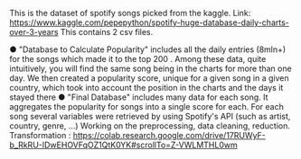 This is the dataset of spotify songs picked from the kaggle.
Link: https://www.kaggle.com/pepepython/spotify-huge-database-daily-charts-over-3-years
This contains 2 csv files.

●	"Database to Calculate Popularity" includes all the daily entries (8mln+) for the songs which made it to the top 200 . Among these data, quite intuitively, you will find the same song being in the charts for more than one day. We then created a popularity score, unique for a given song in a given country, which took into account the position in the charts and the days it stayed there
●	"Final Database" includes many data for each song. It aggregates the popularity for songs into a single score for each. For each song several variables were retrieved by using Spotify's API (such as artist, country, genre, …)
Working on the preprocessing, data cleaning, reduction. Transformation : https://colab.research.google.com/drive/17RUWyF-b_RkRU-IDwEHOVFqOZ1QtK0YK#scrollTo=Z-VWLMTHL0wm
